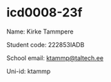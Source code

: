 # icd0008-23f

Name: Kirke Tammpere

Student code: 222853IADB

School email: ktammp@taltech.ee

Uni-id: ktammp